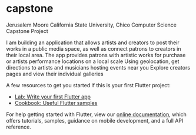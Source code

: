 # capstone

Jerusalem Moore
California State University, Chico 
Computer Science Capstone Project

I am building an application that allows artists and creators to post their works in a public media space, as well as connect patrons 
to creators in their local area.
  The app provides patrons with artistic works for purchase or artists performance locations on a local scale
  Using geolocation, get directions to artists and musicians hosting events near you
  Explore creators pages and view their individual galleries


A few resources to get you started if this is your first Flutter project:

- [Lab: Write your first Flutter app](https://flutter.dev/docs/get-started/codelab)
- [Cookbook: Useful Flutter samples](https://flutter.dev/docs/cookbook)

For help getting started with Flutter, view our
[online documentation](https://flutter.dev/docs), which offers tutorials,
samples, guidance on mobile development, and a full API reference.
